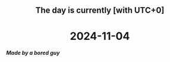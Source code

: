 <h2 align=center>The day is currently [with UTC+0]</h2>
<h1 align=center><!--TIME BEGIN-->2024-11-04<!--TIME END--></h1>
<h5>Made by a bored guy</h5>
